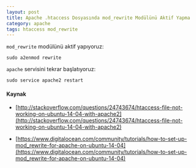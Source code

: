 ```yaml
---
layout: post
title: Apache .htaccess Dosyasında mod_rewrite Modülünü Aktif Yapma
category: apache
tags: htaccess mod_rewrite
---
```


`mod_rewrite` modülünü aktif yapıyoruz:

	sudo a2enmod rewrite

`apache` servisini tekrar başlatıyoruz:

	sudo service apache2 restart

#### Kaynak

- [http://stackoverflow.com/questions/24743674/htaccess-file-not-working-on-ubuntu-14-04-with-apache2](http://stackoverflow.com/questions/24743674/htaccess-file-not-working-on-ubuntu-14-04-with-apache2)

- [https://www.digitalocean.com/community/tutorials/how-to-set-up-mod_rewrite-for-apache-on-ubuntu-14-04](https://www.digitalocean.com/community/tutorials/how-to-set-up-mod_rewrite-for-apache-on-ubuntu-14-04)